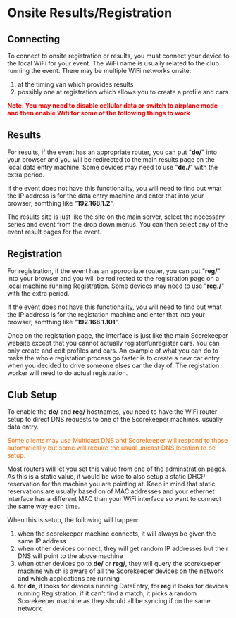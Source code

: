 # Onsite Results/Registration

## Connecting

To connect to onsite registration or results, you must connect your device to
the local WiFi for your event.  The WiFi name is usually related to the club
running the event.  There may be multiple WiFi networks onsite:

1. at the timing van which provides results 
2. possibly one at registration which allows you to create a profile and cars 

**<span style='color:red'>
Note: You may need to disable cellular data or switch to airplane mode and
then enable Wifi for some of the following things to work
</span>**


## Results

For results, if the event has an appropriate router, you can put "**de/**" into
your browser and you will be redirected to the main results page on the local
data entry machine.  Some devices may need to use "**de./**" with the extra
period.

If the event does not have this functionality, you will need to find out what
the IP address is for the data entry machine and enter that into your browser,
somthing like "**192.168.1.2**".

The results site is just like the site on the main server, select the necessary
series and event from the drop down menus.  You can then select any of the
event result pages for the event.


## Registration

For registration, if the event has an appropriate router, you can put
"**reg/**" into your browser and you will be redirected to the registration
page on a local machine running Registration.  Some devices may need to use
"**reg./**" with the extra period.

If the event does not have this functionality, you will need to find out what
the IP address is for the registation machine and enter that into your browser,
somthing like "**192.168.1.101**".

Once on the registation page, the interface is just like the main Scorekeeper
website except that you cannot actually register/unregister cars.  You can only
create and edit profiles and cars.  An example of what you can do to make the
whole registation process go faster is to create a new car entry when you
decided to drive someone elses car the day of.  The registation worker will
need to do actual registration.


## Club Setup

To enable the **de/** and **reg/** hostnames, you need to have the WiFi router
setup to direct DNS requests to one of the Scorekeeper machines, usually data
entry.

<span style='color:#F46700'>
Some clients may use Multicast DNS and Scorekeeper will respond to those
automatically but some will require the usual unicast DNS location to be setup.
</span>

Most routers will let you set this value from one of the adminstration pages.
As this is a static value, it would be wise to also setup a static DHCP
reservation for the machine you are pointing at.  Keep in mind that static
reservations are usually based on of MAC addresses and your ethernet interface
has a different MAC than your WiFi interface so want to connect the same way
each time.

When this is setup, the following will happen:

 1. when the scorekeeper machine connects, it will always be given the same IP address
 1. when other devices connect, they will get random IP addresses but their DNS will point
    to the above machine
 1. when other devices go to **de/** or **reg/**, they will query the scorekeeper
    machine which is aware of all the Scorekeeper devices on the network and which applications are running
 1. for **de**, it looks for devices running DataEntry, for **reg** it looks for devices
    running Registration, if it can't find a match, it picks a random Scorekeeper machine
    as they should all be syncing if on the same network
